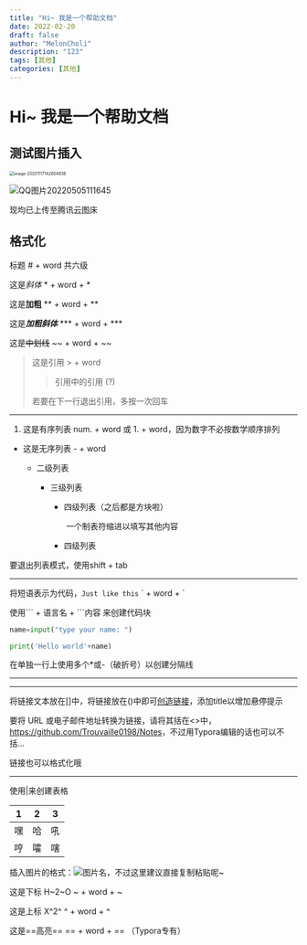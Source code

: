 ```yaml
---
title: "Hi~ 我是一个帮助文档"
date: 2022-02-20
draft: false
author: "MelonCholi"
description: "123"
tags: [其他]
categories: [其他]
---
```


# 	Hi~ 我是一个帮助文档

## 测试图片插入

<img src="http://markdown-1303167219.cos.ap-shanghai.myqcloud.com/image-20201117142654838.png" alt="image-20201117142654838" style="zoom:50%;" />

![QQ图片20220505111645](https://markdown-1303167219.cos.ap-shanghai.myqcloud.com/QQ%E5%9B%BE%E7%89%8720220505111645.jpg)



现均已上传至腾讯云图床

## 格式化

标题	# + word	共六级

这是*斜体*	* + word + *

这是**加粗**	** + word + **

这是***加粗斜体***	\*\*\* + word + \*\*\*

这是~~中划线~~	\~\~ + word + \~\~

> 这是引用	\> + word
>
> > 引用中的引用 (?)
>
> 若要在下一行退出引用，多按一次回车

-----

1. 这是有序列表	num. + word 或 1. + word，因为数字不必按数学顺序排列

- 这是无序列表	- + word

  - 二级列表

    - 三级列表

      - 四级列表（之后都是方块啦）

        ​	一个制表符缩进以填写其他内容

      - 四级列表

要退出列表模式，使用shift + tab

-----

将短语表示为代码，`Just like this`	\` + word + \`

使用\`\`\` + 语言名 + \`\`\`内容 来创建代码块

```py
name=input("type your name: ")

print('Hello world'+name)
```

在单独一行上使用多个*或-（破折号）以创建分隔线

********

--------------

将链接文本放在[]中，将链接放在()中即可[创造链接](www.trouvaille0198.top "A mysterious website")，添加title以增加悬停提示

要将 URL 或电子邮件地址转换为链接，请将其括在<>中，<https://github.com/Trouvaille0198/Notes>，不过用Typora编辑的话也可以不括...

链接也可以格式化哦

-----

使用|来创建表格

| 1   | 2   | 3   |
| --- | --- | --- |
| 嘿  | 哈  | 吼  |
| 哼  | 嚯  | 嗐  |

插入图片的格式：![图片名](图片路径或链接)，不过这里建议直接复制粘贴呢~

这是下标 H~2~O	\~ + word + \~

这是上标 X^2^	\^ + word + \^

这是==高亮==	\=\= + word + \=\= （Typora专有）

